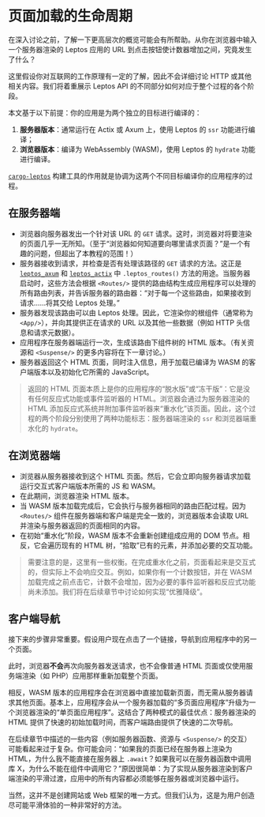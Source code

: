 # 页面加载的生命周期

在深入讨论之前，了解一下更高层次的概览可能会有所帮助。从你在浏览器中输入一个服务器渲染的 Leptos 应用的 URL 到点击按钮使计数器增加之间，究竟发生了什么？

这里假设你对互联网的工作原理有一定的了解，因此不会详细讨论 HTTP 或其他相关内容。我们将着重展示 Leptos API 的不同部分如何对应于整个过程的各个阶段。

本文基于以下前提：你的应用是为两个独立的目标进行编译的：

1. **服务器版本**：通常运行在 Actix 或 Axum 上，使用 Leptos 的 `ssr` 功能进行编译；
2. **浏览器版本**：编译为 WebAssembly (WASM)，使用 Leptos 的 `hydrate` 功能进行编译。

[`cargo-leptos`](https://github.com/leptos-rs/cargo-leptos) 构建工具的作用就是协调为这两个不同目标编译你的应用程序的过程。

## 在服务器端

- 浏览器向服务器发出一个针对该 URL 的 `GET` 请求。这时，浏览器对将要渲染的页面几乎一无所知。（至于“浏览器如何知道要向哪里请求页面？”是一个有趣的问题，但超出了本教程的范围！）
- 服务器接收到请求，并检查是否有处理该路径的 `GET` 请求的方法。这正是 [`leptos_axum`](https://docs.rs/leptos_axum/latest/leptos_axum/trait.LeptosRoutes.html) 和 [`leptos_actix`](https://docs.rs/leptos_actix/latest/leptos_actix/trait.LeptosRoutes.html) 中 `.leptos_routes()` 方法的用途。当服务器启动时，这些方法会根据 `<Routes/>` 提供的路由结构生成应用程序可以处理的所有路由列表，并告诉服务器的路由器：“对于每一个这些路由，如果接收到请求……将其交给 Leptos 处理。”
- 服务器发现该路由可以由 Leptos 处理。因此，它渲染你的根组件（通常称为 `<App/>`），并向其提供正在请求的 URL 以及其他一些数据（例如 HTTP 头信息和请求元数据）。
- 应用程序在服务器端运行一次，生成该路由下组件树的 HTML 版本。（有关资源和 `<Suspense/>` 的更多内容将在下一章讨论。）
- 服务器返回这个 HTML 页面，同时注入信息，用于加载已编译为 WASM 的客户端版本以及初始化它所需的 JavaScript。

> 返回的 HTML 页面本质上是你的应用程序的“脱水版”或“冻干版”：它是没有任何反应式功能或事件监听器的 HTML。浏览器会通过为服务器渲染的 HTML 添加反应式系统并附加事件监听器来“重水化”该页面。因此，这个过程的两个阶段分别使用了两种功能标志：服务器端渲染的 `ssr` 和浏览器端重水化的 `hydrate`。

## 在浏览器端

- 浏览器从服务器接收到这个 HTML 页面。然后，它会立即向服务器请求加载运行交互式客户端版本所需的 JS 和 WASM。
- 在此期间，浏览器渲染 HTML 版本。
- 当 WASM 版本加载完成后，它会执行与服务器相同的路由匹配过程。因为 `<Routes/>` 组件在服务器端和客户端是完全一致的，浏览器版本会读取 URL 并渲染与服务器返回的页面相同的内容。
- 在初始“重水化”阶段，WASM 版本不会重新创建组成应用的 DOM 节点。相反，它会遍历现有的 HTML 树，“拾取”已有的元素，并添加必要的交互功能。

> 需要注意的是，这里有一些权衡。在完成重水化之前，页面看起来是交互式的，但实际上不会响应交互。例如，如果你有一个计数按钮，并在 WASM 加载完成之前点击它，计数不会增加，因为必要的事件监听器和反应式功能尚未添加。我们将在后续章节中讨论如何实现“优雅降级”。

## 客户端导航

接下来的步骤非常重要。假设用户现在点击了一个链接，导航到应用程序中的另一个页面。

此时，浏览器**不会**再次向服务器发送请求，也不会像普通 HTML 页面或仅使用服务端渲染（如 PHP）应用那样重新加载整个页面。

相反，WASM 版本的应用程序会在浏览器中直接加载新页面，而无需从服务器请求其他页面。基本上，应用程序会从一个服务器加载的“多页面应用程序”升级为一个浏览器渲染的“单页面应用程序”。这结合了两种模式的最佳优点：服务器渲染的 HTML 提供了快速的初始加载时间，而客户端路由提供了快速的二次导航。

在后续章节中描述的一些内容（例如服务器函数、资源与 `<Suspense/>` 的交互）可能看起来过于复杂。你可能会问：“如果我的页面已经在服务器上渲染为 HTML，为什么我不能直接在服务器上 `.await`？如果我可以在服务器函数中调用库 X，为什么不能在组件中调用它？”原因很简单：为了实现从服务器渲染到客户端渲染的平滑过渡，应用中的所有内容都必须能够在服务器或浏览器中运行。

当然，这并不是创建网站或 Web 框架的唯一方式。但我们认为，这是为用户创造尽可能平滑体验的一种非常好的方法。
